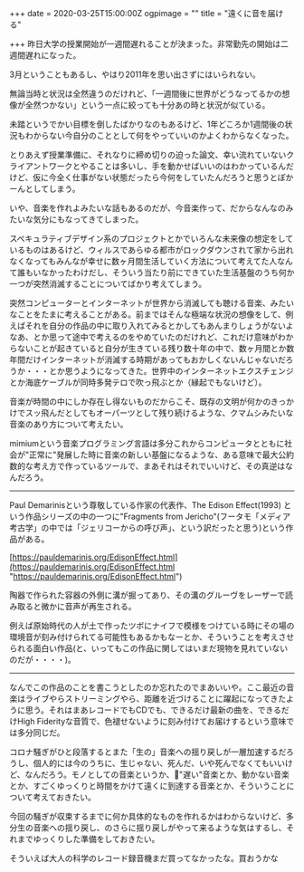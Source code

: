 +++
date = 2020-03-25T15:00:00Z
ogpimage = ""
title = "遠くに音を届ける"

+++
昨日大学の授業開始が一週間遅れることが決まった。非常勤先の開始は二週間遅れになった。

3月ということもあるし、やはり2011年を思い出さずにはいられない。

無論当時と状況は全然違うのだけれど、「一週間後に世界がどうなってるかの想像が全然つかない」という一点に絞っても十分あの時と状況が似ている。

未踏というでかい目標を倒したばかりなのもあるけど、1年どころか1週間後の状況もわからない今自分のこととして何をやっていいのかよくわからなくなった。

とりあえず授業準備に、それなりに締め切りの迫った論文、幸い流れていないクライアントワークとやることは多いし、手を動かせばいいのはわかっているんだけど、仮に今全く仕事がない状態だったら今何をしていたんだろうと思うとぽかーんとしてしまう。

いや、音楽を作れよみたいな話もあるのだが、今音楽作って、だからなんなのみたいな気分にもなってきてしまった。

スペキュラティブデザイン系のプロジェクトとかでいろんな未来像の想定をしているものはあるけど、ウィルスであらゆる都市がロックダウンされて家から出れなくなってもみんなが幸せに数ヶ月間生活していく方法について考えてた人なんて誰もいなかったわけだし、そういう当たり前にできていた生活基盤のうち何か一つが突然消滅することについてばかり考えてしまう。

突然コンピューターとインターネットが世界から消滅しても聴ける音楽、みたいなことをたまに考えることがある。前まではそんな極端な状況の想像をして、例えばそれを自分の作品の中に取り入れてみるとかしてもあんまりしょうがないよなあ、とか思って途中で考えるのをやめていたのだけれど、これだけ意味がわからないことが起きていると自分が生きている残り数十年の中で、数ヶ月間とか数年間だけインターネットが消滅する時期があってもおかしくないんじゃないだろうか・・・とか思うようになってきた。世界中のインターネットエクスチェンジとか海底ケーブルが同時多発テロで吹っ飛ぶとか（縁起でもないけど）。

音楽が時間の中にしか存在し得ないものだからこそ、既存の文明が何かのきっかけでスッ飛んだとしてもオーパーツとして残り続けるような、クマムシみたいな音楽のあり方について考えたい。

mimiumという音楽プログラミング言語は多分これからコンピュータとともに社会が"正常に"発展した時に音楽の新しい基盤になるような、ある意味で最大公約数的な考え方で作っているツールで、まあそれはそれでいいけど、その真逆はなんだろう。

***

Paul Demarinisという尊敬している作家の代表作、The Edison Effect(1993) という作品シリーズの中の一つに"Fragments from Jericho"(フータモ「メディア考古学」の中では「ジェリコーからの呼び声」、という訳だったと思う)という作品がある。

[https://pauldemarinis.org/EdisonEffect.html](https://pauldemarinis.org/EdisonEffect.html "https://pauldemarinis.org/EdisonEffect.html")

陶器で作られた容器の外側に溝が掘ってあり、その溝のグルーヴをレーザーで読み取ると微かに音声が再生される。

例えば原始時代の人が土で作ったツボにナイフで模様をつけている時にその場の環境音が刻み付けられてる可能性もあるかもなーとか、そういうことを考えさせられる面白い作品(と、いってもこの作品に関してはいまだ現物を見れていないのだが・・・・)。

***

なんでこの作品のことを書こうとしたのか忘れたのでまあいいや。ここ最近の音楽はライブやらストリーミングやら、距離を近づけることに躍起になってきたように思う。それはまあレコードでもCDでも、できるだけ最新の曲を、できるだけHigh Fiderityな音質で、色褪せないように刻み付けてお届けするという意味では多分同じだ。

コロナ騒ぎがひと段落するとまた「生の」音楽への揺り戻しが一層加速するだろうし、個人的には今のうちに、生じゃない、死んだ、いや死んでなくてもいいけど、なんだろう。モノとしての音楽というか、"遅い"音楽とか、動かない音楽とか、すごくゆっくりと時間をかけて遠くに到達する音楽とか、そういうことについて考えておきたい。

今回の騒ぎが収束するまでに何か具体的なものを作れるかはわからないけど、多分生の音楽への揺り戻し、のさらに揺り戻しがやって来るような気はするし、それまでゆっくりした準備をしておきたい。

そういえば大人の科学のレコード録音機まだ買ってなかったな。買おうかな